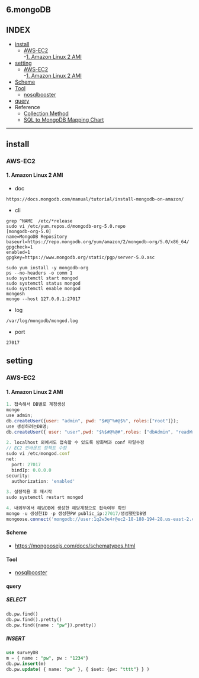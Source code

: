 
## 6.mongoDB
## INDEX
- [install](#install)
  - [AWS-EC2](#AWS-EC2)   
    -[1. Amazon Linux 2 AMI](#1.%20Amazon%20Linux%202%20AMI)  
- [setting](#setting)
    - [AWS-EC2](#AWS-EC2)   
    -[1. Amazon Linux 2 AMI](#1.%20Amazon%20Linux%202%20AMI)  
- [Scheme](#Scheme)
- [Tool](#Tool)
  - [nosqlbooster](#nosqlbooster)
- [query](#query)
- Reference
  - [Collection Method](https://docs.mongodb.com/manual/reference/method/js-collection/)
  - [SQL to MongoDB Mapping Chart](https://docs.mongodb.com/manual/reference/sql-comparison/)
---

## install
### AWS-EC2
#### 1. Amazon Linux 2 AMI
- doc
```
https://docs.mongodb.com/manual/tutorial/install-mongodb-on-amazon/
```
- cli
```
grep ^NAME  /etc/*release
sudo vi /etc/yum.repos.d/mongodb-org-5.0.repo
[mongodb-org-5.0]
name=MongoDB Repository
baseurl=https://repo.mongodb.org/yum/amazon/2/mongodb-org/5.0/x86_64/
gpgcheck=1
enabled=1
gpgkey=https://www.mongodb.org/static/pgp/server-5.0.asc

sudo yum install -y mongodb-org
ps --no-headers -o comm 1
sudo systemctl start mongod
sudo systemctl status mongod
sudo systemctl enable mongod
mongosh
mongo --host 127.0.0.1:27017
```
- log
```
/var/log/mongodb/mongod.log
```
- port
```
27017
```

## setting
### AWS-EC2
#### 1. Amazon Linux 2 AMI
```javascript
1. 접속해서 DB별로 계정생성
mongo
use admin;
db.createUser({user: "admin", pwd: "$#@^%#@$%", roles:["root"]});
use 생성하려는DB명;
db.createUser({ user: "user",pwd: "$%$#@%@#",roles: ["dbAdmin", "readWrite"]})

2. localhost 외에서도 접속할 수 있도록 방화벽과 conf 파일수정
// EC2 인바운드 정책도 수정
sudo vi /etc/mongod.conf
net:
  port: 27017
  bindIp: 0.0.0.0
security:
  authorization: 'enabled'

3. 설정적용 후 재시작
sudo systemctl restart mongod

4. 내외부에서 해당DB에 생성한 해당계정으로 접속여부 확인
mongo -u 생성한ID -p 생성한PW public_ip:27017/생성했던DB명
mongoose.connect('mongodb://user:1q2w3e4r@ec2-18-188-194-28.us-east-2.compute.amazonaws.com:27017/websurveyDB');
```

#### Scheme
- https://mongoosejs.com/docs/schematypes.html

#### Tool
- [nosqlbooster](https://nosqlbooster.com/)

#### query
##### SELECT
```sql
db.pw.find()
db.pw.find().pretty()
db.pw.find({name : "pw"}).pretty()
```
##### INSERT
```sql
use surveyDB
m = { name : "pw", pw : "1234"}
db.pw.insert(m)
db.pw.update( { name: "pw" }, { $set: {pw: "tttt"} } )
```

